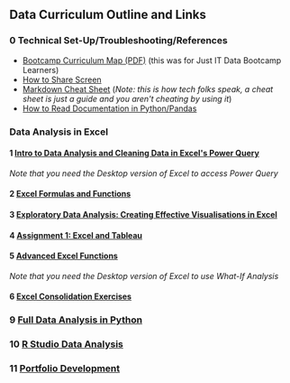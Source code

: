## Data Curriculum Outline and Links

### 0 Technical Set-Up/Troubleshooting/References
  - [Bootcamp Curriculum Map (PDF)](./Just_IT_Skills_Bootcamp_in_Data_Technician_Curriculum.pdf) (this was for Just IT Data Bootcamp Learners)
  - [How to Share Screen](./How_to_Share_Screen.md)
  - [Markdown Cheat Sheet](https://github.com/lifeparticle/Markdown-Cheatsheet) (*Note: this is how tech folks speak, a cheat sheet is just a guide and you aren't cheating by using it*)
  - [How to Read Documentation in Python/Pandas](https://learncodethehardway.com/blog/25-how-to-read-programmer-documentation/)
### Data Analysis in Excel
  #### 1 [Intro to Data Analysis and Cleaning Data in Excel's Power Query](./01%20Intro%20to%20Data%20Analysis%20and%20Excel) 
  *Note that you need the Desktop version of Excel to access Power Query*
  #### 2 [Excel Formulas and Functions](./02%20Excel%20Formulas%20and%20Functions)
  #### 3 [Exploratory Data Analysis: Creating Effective Visualisations in Excel](./03%20Data%20Visualisations%20in%20Excel)
  #### 4 [Assignment 1: Excel and Tableau](./04%20Assignment1)
  #### 5 [Advanced Excel Functions](05%20Advanced_Excel_Functions)
  *Note that you need the Desktop version of Excel to use What-If Analysis*
#### 6 [Excel Consolidation Exercises](./06%20Excel_Consolidation_Exercises)
### 9 [Full Data Analysis in Python](./09%20Python%20Data%20Analysis)
### 10 [R Studio Data Analysis](./10%20R%20Studio%20Data%20Analysis)
### 11 [Portfolio Development](./11_Portfolio_Development)


